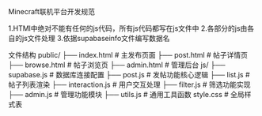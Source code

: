 Minecraft联机平台开发规范

1.HTMl中绝对不能有任何的js代码，所有js代码都写在js文件中
2.各部分的js由各自的js文件处理
3.依据supabaseinfo文件编写数据名

文件结构
public/
├── index.html # 主发布页面
├── post.html # 帖子详情页
├── browse.html # 帖子浏览页
├── admin.html # 管理后台
js/
├── supabase.js # 数据库连接配置
├── post.js # 发帖功能核心逻辑
├── list.js # 帖子列表渲染
├── interaction.js # 用户交互处理
├── filter.js # 筛选功能实现
├── admin.js # 管理功能模块
├── utils.js # 通用工具函数
style.css # 全局样式表
